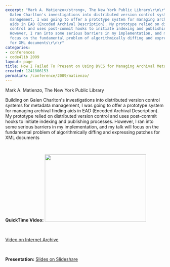 ```yaml
---
excerpt: "Mark A. Matienzo</strong>, The New York Public Library\r\n\r\nBuilding on
  Galen Charlton's investigations into distributed version control systems for metadata
  management, I was going to offer a prototype system for managing archival finding
  aids in EAD (Encoded Archival Description). My prototype relied on distributed version
  control and uses post-commit hooks to initiate indexing and publishing processes.
  However, I ran into some serious barriers in my implementation, and my talk will
  focus on the fundamental problem of algorithmically diffing and expressing patches
  for XML documents\r\n\r"
categories:
- conferences
- code4lib 2009
layout: page
title: How I Failed To Present on Using DVCS for Managing Archival Metadata
created: 1241806153
permalink: /conference/2009/matienzo/
---
```

Mark A. Matienzo</strong>, The New York Public Library

Building on Galen Charlton's investigations into distributed version control systems for metadata management, I was going to offer a prototype system for managing archival finding aids in EAD (Encoded Archival Description). My prototype relied on distributed version control and uses post-commit hooks to initiate indexing and publishing processes. However, I ran into some serious barriers in my implementation, and my talk will focus on the fundamental problem of algorithmically diffing and expressing patches for XML documents

<p>&nbsp;</p>
<strong>QuickTime Video:</strong>
<a href="http://dl.lib.brown.edu/code4lib/matienzo.html" target="_blank">
<img src="http://dl.lib.brown.edu/code4lib//08_matienzo.jpg" border="0" width="320" height="213"></a>

<p>&nbsp;</p>

<a href="http://www.archive.org/details/Code4lib2009HowIFailedToPresentOnUsingDvcsForManagingArchival">Video on Internet Archive</a>

<p>&nbsp;</p>

<strong>Presentation:</strong>
<a href="http://www.slideshare.net/anarchivist/how-i-failed-to-present-on-using-dvcs-to-control-archival-metadata" target="_blank">Slides on Slideshare</a>




